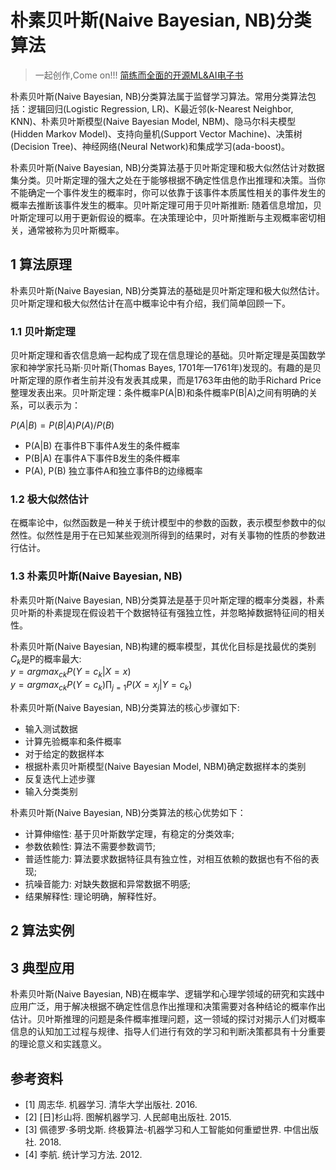 # 朴素贝叶斯(Naive Bayesian, NB)分类算法

> 一起创作,Come on!!! [简练而全面的开源ML&AI电子书](https://github.com/media-tm/MTOpenML)

朴素贝叶斯(Naive Bayesian, NB)分类算法属于监督学习算法。常用分类算法包括：逻辑回归(Logistic Regression, LR)、K最近邻(k-Nearest Neighbor, KNN)、朴素贝叶斯模型(Naive Bayesian Model, NBM)、隐马尔科夫模型(Hidden Markov Model)、支持向量机(Support Vector Machine)、决策树(Decision Tree)、神经网络(Neural Network)和集成学习(ada-boost)。

朴素贝叶斯(Naive Bayesian, NB)分类算法基于贝叶斯定理和极大似然估计对数据集分类。贝叶斯定理的强大之处在于能够根据不确定性信息作出推理和决策。当你不能确定一个事件发生的概率时，你可以依靠于该事件本质属性相关的事件发生的概率去推断该事件发生的概率。贝叶斯定理可用于贝叶斯推断: 随着信息增加，贝叶斯定理可以用于更新假设的概率。在决策理论中，贝叶斯推断与主观概率密切相关，通常被称为贝叶斯概率。

## 1 算法原理

朴素贝叶斯(Naive Bayesian, NB)分类算法的基础是贝叶斯定理和极大似然估计。贝叶斯定理和极大似然估计在高中概率论中有介绍，我们简单回顾一下。

### 1.1 贝叶斯定理

贝叶斯定理和香农信息熵一起构成了现在信息理论的基础。贝叶斯定理是英国数学家和神学家托马斯·贝叶斯(Thomas Bayes, 1701年—1761年)发现的。有趣的是贝叶斯定理的原作者生前并没有发表其成果，而是1763年由他的助手Richard Price整理发表出来。贝叶斯定理：条件概率P(A|B)和条件概率P(B|A)之间有明确的关系，可以表示为：

$P(A|B)=P(B|A)P(A)/P(B)$

- P(A|B) 在事件B下事件A发生的条件概率
- P(B|A) 在事件A下事件B发生的条件概率
- P(A), P(B) 独立事件A和独立事件B的边缘概率

### 1.2 极大似然估计

在概率论中，似然函数是一种关于统计模型中的参数的函数，表示模型参数中的似然性。似然性是用于在已知某些观测所得到的结果时，对有关事物的性质的参数进行估计。

### 1.3 朴素贝叶斯(Naive Bayesian, NB)

朴素贝叶斯(Naive Bayesian, NB)分类算法是基于贝叶斯定理的概率分类器，朴素贝叶斯的朴素提现在假设若干个数据特征有强独立性，并忽略掉数据特征间的相关性。

朴素贝叶斯(Naive Bayesian, NB)构建的概率模型，其优化目标是找最优的类别$C_k$是P的概率最大:  
$y=argmax_{ck}P(Y=c_k|X=x)$  
$y=argmax_{ck}P(Y=c_k)\prod_{j=1}P(X=x_j|Y=c_k)$

朴素贝叶斯(Naive Bayesian, NB)分类算法的核心步骤如下:

- 输入测试数据
- 计算先验概率和条件概率
- 对于给定的数据样本
- 根据朴素贝叶斯模型(Naive Bayesian Model, NBM)确定数据样本的类别
- 反复迭代上述步骤
- 输入分类类别

朴素贝叶斯(Naive Bayesian, NB)分类算法的核心优势如下：

- 计算伸缩性: 基于贝叶斯数学定理，有稳定的分类效率;
- 参数依赖性: 算法不需要参数调节;
- 普适性能力: 算法要求数据特征具有独立性，对相互依赖的数据也有不俗的表现;
- 抗噪音能力: 对缺失数据和异常数据不明感;
- 结果解释性: 理论明确，解释性好。

## 2 算法实例

## 3 典型应用

朴素贝叶斯(Naive Bayesian, NB)在概率学、逻辑学和心理学领域的研究和实践中应用广泛，用于解决根据不确定性信息作出推理和决策需要对各种结论的概率作出估计。贝叶斯推理的问题是条件概率推理问题，这一领域的探讨对揭示人们对概率信息的认知加工过程与规律、指导人们进行有效的学习和判断决策都具有十分重要的理论意义和实践意义。

## 参考资料

- [1] 周志华. 机器学习. 清华大学出版社. 2016.
- [2] [日]杉山将. 图解机器学习. 人民邮电出版社. 2015.
- [3] 佩德罗·多明戈斯. 终极算法-机器学习和人工智能如何重塑世界. 中信出版社. 2018.
- [4] 李航. 统计学习方法. 2012.